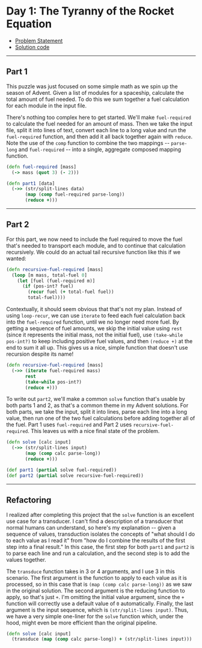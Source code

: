# Day 1: The Tyranny of the Rocket Equation

* [Problem Statement](https://adventofcode.com/2019/day/1)
* [Solution code](https://github.com/abyala/advent-2019-clojure/blob/main/src/advent_2019_clojure/day01.clj)

---

## Part 1

This puzzle was just focused on some simple math as we spin up the season of Advent. Given a list of modules for a
spaceship, calculate the total amount of fuel needed. To do this we sum together a fuel calculation for each module
in the input file.

There's nothing too complex here to get started. We'll make `fuel-required` to calculate the fuel needed for an amount
of mass. Then we take the input file, split it into lines of text, convert each line to a long value and run the
`fuel-required` function, and then add it all back together again with `reduce`. Note the use of the `comp` function
to combine the two mappings -- `parse-long` and `fuel-required` -- into a single, aggregate composed mapping function.

```clojure
(defn fuel-required [mass]
  (-> mass (quot 3) (- 2)))

(defn part1 [data]
  (->> (str/split-lines data)
       (map (comp fuel-required parse-long))
       (reduce +)))
```

---

## Part 2

For this part, we now need to include the fuel required to move the fuel that's needed to transport each module, and to
continue that calculation recursively. We could do an actual tail recursive function like this if we wanted:

```clojure
(defn recursive-fuel-required [mass]
  (loop [m mass, total-fuel 0]
    (let [fuel (fuel-required m)]
      (if (pos-int? fuel)
        (recur fuel (+ total-fuel fuel))
        total-fuel))))
```

Contextually, it should seem obvious that that's not my plan. Instead of using `loop-recur`, we can use `iterate` to
feed each fuel calculation back into the `fuel-required` function, until we no longer need more fuel. By getting a 
sequence of fuel amounts, we skip the initial value using `rest` (since it represents the initial mass, not the initial 
fuel), use `(take-while pos-int?)` to keep including positive fuel values, and then `(reduce +)` at the end to sum it 
all up. This gives us a nice, simple function that doesn't use recursion despite its name!

```clojure
(defn recursive-fuel-required [mass]
  (->> (iterate fuel-required mass)
       rest
       (take-while pos-int?)
       (reduce +)))
```

To write out `part2`, we'll make a common `solve` function that's usable by both parts 1 and 2, as that's a common
theme in my Advent solutions. For both parts, we take the input, split it into lines, parse each line into a long value,
then run one of the two fuel calculations before adding together all of the fuel. Part 1 uses `fuel-required` and Part
2 uses `recursive-fuel-required`.  This leaves us with a nice final state of the problem.

```clojure
(defn solve [calc input]
  (->> (str/split-lines input)
       (map (comp calc parse-long))
       (reduce +)))

(def part1 (partial solve fuel-required))
(def part2 (partial solve recursive-fuel-required))
```

---

## Refactoring

I realized after completing this project that the `solve` function is an excellent use case for a transducer. I can't
find a description of a transducer that normal humans can understand, so here's my explanation -- given a sequence of
values, transduction isolates the concepts of "what should I do to each value as I read it" from "how do I combine
the results of the first step into a final result." In this case, the first step for both `part1` and `part2` is to
parse each line and run a calculation, and the second step is to add the values together.

The `transduce` function takes in 3 or 4 arguments, and I use 3 in this scenario. The first argument is the function
to apply to each value as it is processed, so in this case that is `(map (comp calc parse-long))` as we saw in the
original solution. The second argument is the reducing function to apply, so that's just `+`. I'm omitting the
initial value argument, since the `+` function will correctly use a default value of `0` automatically. Finally, the
last argument is the input sequence, which is `(str/split-lines input)`. Thus, we have a very simple one-liner for the
`solve` function which, under the hood, might even be more efficient than the original pipeline.

```clojure
(defn solve [calc input]
  (transduce (map (comp calc parse-long)) + (str/split-lines input)))
```